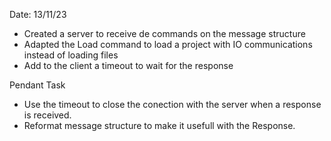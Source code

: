 Date: 13/11/23
- Created a server to receive de commands on the message structure
- Adapted the Load command to load a project with IO communications instead of loading files
- Add to the client a timeout to wait for the response

Pendant Task
- Use the timeout to close the conection with the server when a response is received. 
- Reformat message structure to make it usefull with the Response.
